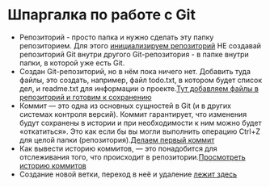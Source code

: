# Шпаргалка по работе с Git
- Репозиторий - просто папка и нужно сделать  эту папку репозиторием. Для этого [инициализируем репозиторий](./init_help.md) НЕ создавай репозиторий Git внутри другого Git-репозитория - в папке внутри папки, в которой уже есть Git. 
- Создан Git-репозиторий, но в нём пока ничего нет. Добавить туда файлы, это создать, например, файл todo.txt, в котором будет список дел, и readme.txt для информации о проекте.[Тут добавляем файлы в репозиторий и готовим к сохранению](./add_help.md)
- Коммит — это одна из основных сущностей в Git (и в других системах контроля версий). Коммит гарантирует, что изменения будут сохранены в истории и при необходимости к ним можно будет «откатиться». Это как если бы вы могли выполнить операцию Ctrl+Z для целой папки (репозитория).[Делаем первый коммит](./commit_help.md)
- Как вывести историю коммитов, — это понадобится для отслеживания того, что происходит в репозитории.[Просмотреть историю коммитов](./log_help.md)
- Создание новой ветки, переход в неё  и удаление [лежит здесь](./branch_help.md)
 
